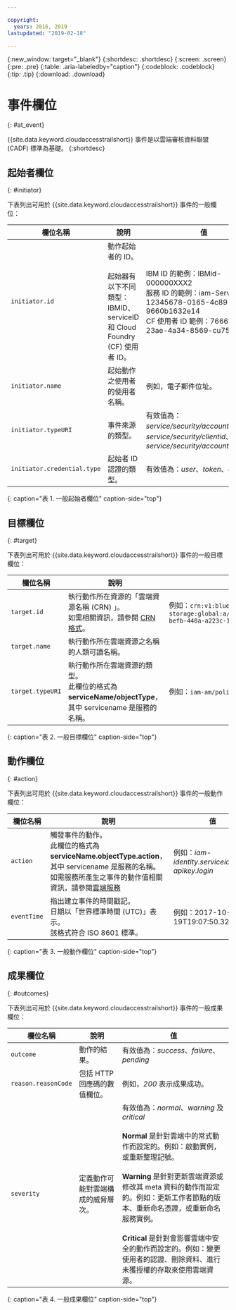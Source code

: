 ```yaml
---

copyright:
  years: 2016, 2019
lastupdated: "2019-02-18"

---
```


{:new_window: target="_blank"}
{:shortdesc: .shortdesc}
{:screen: .screen}
{:pre: .pre}
{:table: .aria-labeledby="caption"}
{:codeblock: .codeblock}
{:tip: .tip}
{:download: .download}



# 事件欄位
{: #at_event}

{{site.data.keyword.cloudaccesstrailshort}} 事件是以雲端審核資料聯盟 (CADF) 標準為基礎。
{:shortdesc}

## 起始者欄位
{: #initiator}

下表列出可用於 {{site.data.keyword.cloudaccesstrailshort}} 事件的一般欄位：

|欄位名稱|說明|值|
|------------|-------------|-------|
| `initiator.id` |動作起始者的 ID。</br></br>起始器有以下不同類型：IBMID、serviceID 和 Cloud Foundry (CF) 使用者 ID。|IBM ID 的範例：IBMid-000000XXX2 </br>服務 ID 的範例：iam-ServiceId-12345678-0165-4c89-847d-9660b1632e14</br>CF 使用者 ID 範例：7666666b-23ae-4a34-8569-cu75tgdr4da3 |
| `initiator.name` |起始動作之使用者的使用者名稱。|例如，電子郵件位址。|
| `initiator.typeURI` |事件來源的類型。| 有效值為：*service/security/account/user*、*service/security/clientid*、*service/security/account/serviceid* |
| `initiator.credential.type` |起始者 ID 認證的類型。| 有效值為：*user*、*token*、*apikey* |
{: caption="表 1. 一般起始者欄位" caption-side="top"} 

  

## 目標欄位
{: #target}

下表列出可用於 {{site.data.keyword.cloudaccesstrailshort}} 事件的一般目標欄位：

|欄位名稱|說明|值|
|------------|-------------|-------|
| `target.id` |執行動作所在資源的「雲端資源名稱 (CRN) 」。</br>如需相關資訊，請參閱 [CRN 格式](/docs/overview?topic=overview-format-crn#format)。| 例如：`crn:v1:bluemix:public:cloud-object-storage:global:a/12345678e6232019c6567c9123456789:fr56et47-befb-440a-a223c-12345678dae1:bucket:bucket1` |
| `target.name` |執行動作所在雲端資源之名稱的人類可讀名稱。|  |
| `target.typeURI` |執行動作所在雲端資源的類型。</br>此欄位的格式為 **serviceName/objectType**，其中 servicename 是服務的名稱。| 例如：`iam-am/policy` or `cloud-object-storage/bucket/acl` |
{: caption="表 2. 一般目標欄位" caption-side="top"} 


 
## 動作欄位
{: #action}

下表列出可用於 {{site.data.keyword.cloudaccesstrailshort}} 事件的一般動作欄位：

|欄位名稱|說明|值|
|------------|-------------|-------|
| `action` |觸發事件的動作。</br>此欄位的格式為 **serviceName.objectType.action**，其中 servicename 是服務的名稱。</br>如需服務所產生之事件的動作值相關資訊，請參閱<a href="/docs/services/cloud-activity-tracker/cloud_services.html#cloud_services">雲端服務</a> | 例如：*iam-identity.serviceid-apikey.login* |
| `eventTime` |指出建立事件的時間戳記。</br>日期以「世界標準時間 (UTC)」表示。</br>該格式符合 ISO 8601 標準。|例如：2017-10-19T19:07:50.32+0000|
{: caption="表 3. 一般動作欄位" caption-side="top"} 



## 成果欄位
{: #outcomes}

下表列出可用於 {{site.data.keyword.cloudaccesstrailshort}} 事件的一般成果欄位：

|欄位名稱|說明|值|
|------------|-------------|-------|
| `outcome` |動作的結果。| 有效值為：*success*、*failure*、*pending* |
| `reason.reasonCode` |包括 HTTP 回應碼的數值欄位。|例如，*200* 表示成果成功。|
| `severity` |定義動作可能對雲端構成的威脅層次。|有效值為：*normal*、*warning* 及 *critical* </br></br>**Normal** 是針對雲端中的常式動作而設定的。例如：啟動實例，或重新整理記號。</br></br>**Warning** 是針對更新雲端資源或修改其 meta 資料的動作而設定的。例如：更新工作者節點的版本、重新命名憑證，或重新命名服務實例。</br></br>**Critical** 是針對會影響雲端中安全的動作而設定的。例如：變更使用者的認證、刪除資料、進行未獲授權的存取來使用雲端資源。|
{: caption="表 4. 一般成果欄位" caption-side="top"} 


